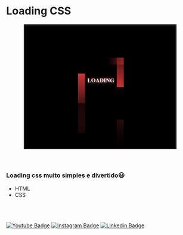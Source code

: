 <div>
    <h1>Loading CSS</h1>
</div>
<div align="center">
    <img src="./img_readme/Animacao.gif" alt="gif" width="80%" style="border:solid"/>
</div><br/><br/>

### Loading css muito simples e divertido😃
- HTML
- CSS

<br/><br/><br/>
[![Youtube Badge](https://img.shields.io/badge/YouTube-FF0000?style=for-the-badge&logo=youtube&logoColor=white)](https://www.youtube.com/channel/UC22R6FYBfsWi7IUCIgdYN3g) 
[![Instagram Badge](https://img.shields.io/badge/Instagram-E4405F?style=for-the-badge&logo=instagram&logoColor=white)](https://www.instagram.com/dev.paulo.dias/)
[![Linkedin Badge](https://img.shields.io/badge/LinkedIn-0077B5?style=for-the-badge&logo=linkedin&logoColor=white)](https://www.linkedin.com/in/paulo-dias-tomaz-tome/)
